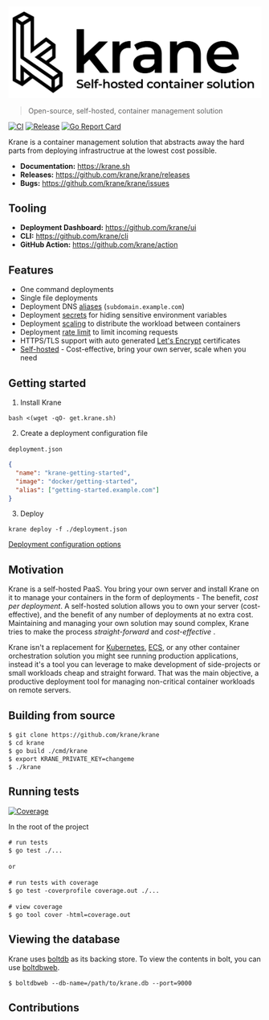 [![Logo](docs/assets/krane-wordmark.png)](https://krane.sh)

> Open-source, self-hosted, container management solution

[![CI](https://github.com/krane/krane/workflows/CI/badge.svg?branch=master)](https://github.com/krane/krane/actions)
[![Release](https://img.shields.io/github/v/release/krane/krane)](https://github.com/krane/krane/releases)
[![Go Report Card](https://goreportcard.com/badge/github.com/krane/krane)](https://goreportcard.com/report/github.com/krane/krane)

Krane is a container management solution that abstracts away the hard parts from deploying infrastructrue at the lowest cost possible.

- **Documentation:** https://krane.sh
- **Releases:** https://github.com/krane/krane/releases
- **Bugs:** https://github.com/krane/krane/issues

## Tooling

- **Deployment Dashboard:** https://github.com/krane/ui
- **CLI:** https://github.com/krane/cli
- **GitHub Action:** https://github.com/krane/action

## Features

- One command deployments
- Single file deployments
- Deployment DNS [aliases](https://www.krane.sh/#/docs/deployment?id=alias) (`subdomain.example.com`)
- Deployment [secrets](https://www.krane.sh/#/docs/deployment?id=secrets) for hiding sensitive environment variables
- Deployment [scaling](https://www.krane.sh/#/docs/deployment?id=scale) to distribute the workload between containers
- Deployment [rate limit](https://www.krane.sh/#/docs/deployment?id=rate_limit) to limit incoming requests
- HTTPS/TLS support with auto generated [Let's Encrypt](https://letsencrypt.org/) certificates
- [Self-hosted](#motivation) - Cost-effective, bring your own server, scale when you need

## Getting started

1. Install Krane

```
bash <(wget -qO- get.krane.sh)
```

2. Create a deployment configuration file

`deployment.json`

```json
{
  "name": "krane-getting-started",
  "image": "docker/getting-started",
  "alias": ["getting-started.example.com"]
}
```

3. Deploy

```
krane deploy -f ./deployment.json
```

[Deployment configuration options](https://www.krane.sh/#/docs/deployment)

<a name="motivation"></a>

## Motivation

Krane is a self-hosted PaaS. You bring your own server and install Krane on it to manage your containers in the form of deployments - The benefit, <i>cost per deployment</i>. A self-hosted solution allows you to own your server (cost-effective), and the benefit of any number of deployments at no extra cost. Maintaining and managing your own solution may sound complex, Krane tries to make the process <i>straight-forward</i> and <i>cost-effective</i> .

Krane isn't a replacement for [Kubernetes](https://kubernetes.io), [ECS](https://aws.amazon.com/ecs/), or any other container orchestration solution you might see running production applications, instead it's a tool you can leverage to make development of side-projects or small workloads cheap and straight forward. That was the main objective, a productive deployment tool for managing non-critical container workloads on remote servers.

## Building from source

```
$ git clone https://github.com/krane/krane
$ cd krane
$ go build ./cmd/krane
$ export KRANE_PRIVATE_KEY=changeme
$ ./krane
```

## Running tests

[![Coverage](https://img.shields.io/codecov/c/github/krane/krane?color=blue)](https://codecov.io/gh/krane/krane)

In the root of the project

```
# run tests
$ go test ./...

or

# run tests with coverage
$ go test -coverprofile coverage.out ./...

# view coverage
$ go tool cover -html=coverage.out
```

## Viewing the database

Krane uses [boltdb](https://github.com/etcd-io/bbolt) as its backing store. To view the contents in bolt, you can use [boltdbweb](https://github.com/evnix/boltdbweb).

```
$ boltdbweb --db-name=/path/to/krane.db --port=9000
```

## Contributions

